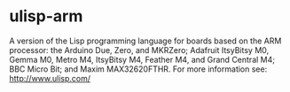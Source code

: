 # ulisp-arm
A version of the Lisp programming language for boards based on the ARM processor: the Arduino Due, Zero, and MKRZero; Adafruit ItsyBitsy M0, Gemma M0, Metro M4, ItsyBitsy M4, Feather M4, and Grand Central M4; BBC Micro Bit; and Maxim MAX32620FTHR.
For more information see:
http://www.ulisp.com/

